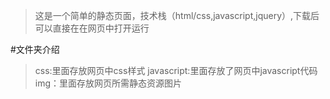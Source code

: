  >  这是一个简单的静态页面，技术栈（html/css,javascript,jquery）,下载后可以直接在在网页中打开运行

#文件夹介绍

>css:里面存放网页中css样式
>javascript:里面存放了网页中javascript代码
>img：里面存放网页所需静态资源图片
